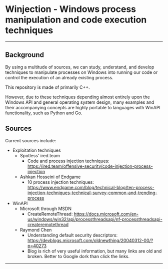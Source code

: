 # Winjection - Windows process manipulation and code execution techniques

---

## Background

By using a multitude of sources, we can study, understand, and develop techniques to manipulate processes on Windows into running our code or control the execution of an already existing process.

This repository is made of primarily C++.

However, due to these techniques depending almost entirely upon the Windows API and general operating system design, many examples and their accompanying concepts are highly portable to languages with WinAPI functionality, such as Python and Go.

## Sources

Current sources include:
- Exploitation techniques
  + Spotless' ired.team
    * Code and process injection techniques: https://ired.team/offensive-security/code-injection-process-injection
  + Ashkan Hosseini of Endgame
    * 10 process injection techniques: https://www.endgame.com/blog/technical-blog/ten-process-injection-techniques-technical-survey-common-and-trending-process
- WinAPI
  + Microsoft through MSDN
    * CreateRemoteThread: https://docs.microsoft.com/en-us/windows/win32/api/processthreadsapi/nf-processthreadsapi-createremotethread
  + Raymond Chen
    * Understanding default security descriptors: https://devblogs.microsoft.com/oldnewthing/20040312-00/?p=40273
    * Blog is rich of very useful information, but many links are old and broken. Better to Google dork than click the links.

---